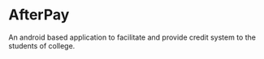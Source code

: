 # AfterPay
An android based application to facilitate and provide credit system to the students of college.
